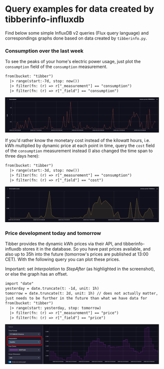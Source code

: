 # Query examples for data created by tibberinfo-influxdb

Find below some simple InfluxDB v2 queries (Flux query language) and correspondings graphs done based on data created by `tibberinfo.py`.

### Consumption over the last week

To see the peaks of your home's electric power usage, just plot the `consumption` field of the `consumption` measurement. 

```
from(bucket: "tibber")
  |> range(start:-7d, stop: now())
  |> filter(fn: (r) => r["_measurement"] == "consumption")
  |> filter(fn: (r) => r["_field"] == "consumption")
```
![InfluxDB graph of the consumption over one week (kWh)](graph_consumption_kwh.png)

If you'd rather know the monetary cost instead of the kilowatt hours, i.e. kWh multiplied by dynamic price at each point in time, query the `cost` field of the `consumption` measurement instead (I also changed the time span to three days here):

```
from(bucket: "tibber")
  |> range(start:-3d, stop: now())
  |> filter(fn: (r) => r["_measurement"] == "consumption")
  |> filter(fn: (r) => r["_field"] == "cost")
```
![InfluxDB graph of the consumption over one week (cost)](graph_consumption_cost.png)

### Price development today and tomorrow

Tibber provides the dynamic kWh prices via their API, and tibberinfo-influxdb stores it in the database. So you have past prices available, and also up to 35h into the future (tomorrow's prices are published at 13:00 CET). With the following query you can plot these prices.

Important: set *Interpolation* to *StepAfter* (as highlighted in the screenshot), or else the graph has an offset.

```
import "date"
yesterday = date.truncate(t: -1d, unit: 1h)
tomorrow = date.truncate(t: 2d, unit: 1h) // does not actually matter, just needs to be further in the future than what we have data for
from(bucket: "tibber")
  |> range(start: yesterday, stop: tomorrow)
  |> filter(fn: (r) => r["_measurement"] == "price")
  |> filter(fn: (r) => r["_field"] == "price")
```

![InfluxDB graph of the price today and tomorrow](graph_price.png)
